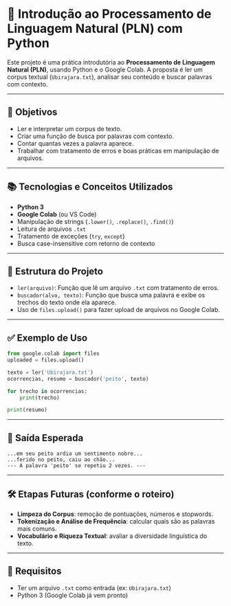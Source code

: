# 🧠 Introdução ao Processamento de Linguagem Natural (PLN) com Python

Este projeto é uma prática introdutória ao **Processamento de Linguagem Natural (PLN)**, usando Python e o Google Colab. A proposta é ler um corpus textual (`Ubirajara.txt`), analisar seu conteúdo e buscar palavras com contexto.

---

## 🎯 Objetivos

- Ler e interpretar um corpus de texto.
- Criar uma função de busca por palavras com contexto.
- Contar quantas vezes a palavra aparece.
- Trabalhar com tratamento de erros e boas práticas em manipulação de arquivos.

---

## 📚 Tecnologias e Conceitos Utilizados

- **Python 3**
- **Google Colab** (ou VS Code)
- Manipulação de strings (`.lower()`, `.replace()`, `.find()`)
- Leitura de arquivos `.txt`
- Tratamento de exceções (`try`, `except`)
- Busca case-insensitive com retorno de contexto

---

## 📁 Estrutura do Projeto

- `ler(arquivo)`: Função que lê um arquivo `.txt` com tratamento de erros.
- `buscador(alvo, texto)`: Função que busca uma palavra e exibe os trechos do texto onde ela aparece.
- Uso de `files.upload()` para fazer upload de arquivos no Google Colab.

---

## ✅ Exemplo de Uso

```python
from google.colab import files
uploaded = files.upload()

texto = ler('Ubirajara.txt')
ocorrencias, resumo = buscador('peito', texto)

for trecho in ocorrencias:
    print(trecho)

print(resumo)
```

---

## 📌 Saída Esperada

```
...em seu peito ardia um sentimento nobre...
...ferido no peito, caiu ao chão...
--- A palavra 'peito' se repetiu 2 vezes. ---
```

---

## 🛠️ Etapas Futuras (conforme o roteiro)

- **Limpeza do Corpus**: remoção de pontuações, números e stopwords.
- **Tokenização e Análise de Frequência**: calcular quais são as palavras mais comuns.
- **Vocabulário e Riqueza Textual**: avaliar a diversidade linguística do texto.

---

## 📌 Requisitos

- Ter um arquivo `.txt` como entrada (ex: `Ubirajara.txt`)
- Python 3 (Google Colab já vem pronto)


